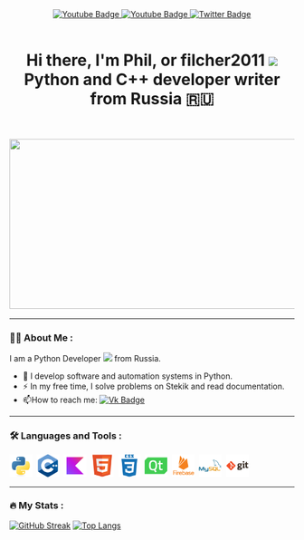 <div id="badges" align="center">
  <a href="https://pypi.org/user/filcher2011/">
    <img src="https://img.shields.io/badge/PyPI-blue?style=for-the-badge&logo=pypi&logoColor=white" alt="Youtube Badge"/>
  </a>
  <a href="https://www.youtube.com/@filcher2011">
    <img src="https://img.shields.io/badge/YouTube-red?style=for-the-badge&logo=youtube&logoColor=white" alt="Youtube Badge"/>
  </a>
  <a href="https://vk.com/filcher2009">
    <img src="https://img.shields.io/badge/VK-blue?style=for-the-badge&logo=Vk&logoColor=white" alt="Twitter Badge"/>
  </a><br>
  <img src="https://komarev.com/ghpvc/?username=filcher2011&style=flat-square&color=blue" alt=""/>
</div>
<h1 align="center">
  Hi there, I'm Phil, or filcher2011
  <img src="https://media.giphy.com/media/hvRJCLFzcasrR4ia7z/giphy.gif" width="30px"/><br>
  Python and C++ developer writer from Russia 🇷🇺
</h1><br><br>
<div align="center">
  <img src="https://media.giphy.com/media/ZVik7pBtu9dNS/giphy.gif" width="600" height="300"/>
</div>

---

### :woman_technologist: About Me :
I am a Python Developer <img src="https://media.giphy.com/media/WUlplcMpOCEmTGBtBW/giphy.gif" width="30"> from Russia.
- :telescope: I develop software and automation systems in Python.
- :zap: In my free time, I solve problems on Stekik and read documentation.
- :mailbox:How to reach me: [![Vk Badge](https://img.shields.io/badge/-filcher2011-blue?style=flat&logo=Vk&logoColor=white)](https://vk.com/filcher2009)

---

### :hammer_and_wrench: Languages and Tools :
<div>
  <img src="https://github.com/devicons/devicon/blob/master/icons/python/python-original.svg" title="Python" alt="Python" width="40" height="40"/>&nbsp;
  <img src="https://github.com/devicons/devicon/blob/master/icons/cplusplus/cplusplus-original.svg" title="C++" alt="C++" width="40" height="40"/>&nbsp;
  <img src="https://github.com/devicons/devicon/blob/master/icons/kotlin/kotlin-original.svg" title="Kotlin" alt="Kotlin" width="40" height="40"/>&nbsp;
  <img src="https://github.com/devicons/devicon/blob/master/icons/html5/html5-original.svg" title="HTML5" alt="HTML" width="40" height="40"/>&nbsp;
  <img src="https://github.com/devicons/devicon/blob/master/icons/css3/css3-plain-wordmark.svg"  title="CSS3" alt="CSS" width="40" height="40"/>&nbsp;
  <img src="https://github.com/devicons/devicon/blob/master/icons/qt/qt-original.svg" title="Qt" alt="Qt" width="40" height="40"/>&nbsp;
  <img src="https://github.com/devicons/devicon/blob/master/icons/firebase/firebase-plain-wordmark.svg" title="Firebase" alt="Firebase" width="40" height="40"/>&nbsp;
  <img src="https://github.com/devicons/devicon/blob/master/icons/mysql/mysql-original-wordmark.svg" title="MySQL"  alt="MySQL" width="40" height="40"/>&nbsp;
  <img src="https://github.com/devicons/devicon/blob/master/icons/git/git-original-wordmark.svg" title="Git" alt="Git" width="40" height="40"/>
</div>

---

### :fire: My Stats :
[![GitHub Streak](http://github-readme-streak-stats.herokuapp.com?user=filcher2011&theme=dark&background=000000)](https://git.io/streak-stats)
[![Top Langs](https://github-readme-stats.vercel.app/api/top-langs/?username=filcher2011&layout=compact&theme=vision-friendly-dark)](https://github.com/anuraghazra/github-readme-stats)


<!--
**filcher2011/filcher2011** is a ✨ _special_ ✨ repository because its `README.md` (this file) appears on your GitHub profile.

Here are some ideas to get you started:

- 🔭 I’m currently working on ...
- 🌱 I’m currently learning ...
- 👯 I’m looking to collaborate on ...
- 🤔 I’m looking for help with ...
- 💬 Ask me about ...
- 📫 How to reach me: ...
- 😄 Pronouns: ...
- ⚡ Fun fact: ...
-->
